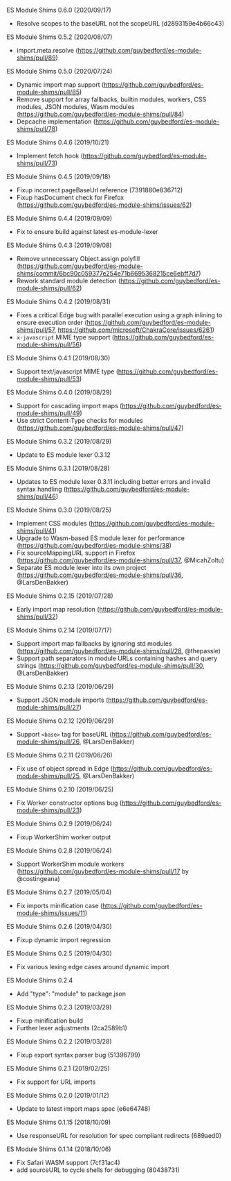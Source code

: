 ES Module Shims 0.6.0 (2020/09/17)
* Resolve scopes to the baseURL not the scopeURL (d2893159e4b66c43)

ES Module Shims 0.5.2 (2020/08/07)
* import.meta.resolve (https://github.com/guybedford/es-module-shims/pull/89)

ES Module Shims 0.5.0 (2020/07/24)
* Dynamic import map support (https://github.com/guybedford/es-module-shims/pull/85)
* Remove support for array fallbacks, builtin modules, workers, CSS modules, JSON modules, Wasm modules (https://github.com/guybedford/es-module-shims/pull/84)
* Depcache implementation (https://github.com/guybedford/es-module-shims/pull/78)

ES Module Shims 0.4.6 (2019/10/21)
* Implement fetch hook (https://github.com/guybedford/es-module-shims/pull/73)

ES Module Shims 0.4.5 (2019/09/18)
* Fixup incorrect pageBaseUrl reference (7391880e836712)
* Fixup hasDocument check for Firefox (https://github.com/guybedford/es-module-shims/issues/62)

ES Module Shims 0.4.4 (2019/09/09)
* Fix to ensure build against latest es-module-lexer

ES Module Shims 0.4.3 (2019/09/08)
* Remove unnecessary Object.assign polyfill (https://github.com/guybedford/es-module-shims/commit/6bc90c059377e254e71b6695368215ce6ebff7d7)
* Rework standard module detection (https://github.com/guybedford/es-module-shims/pull/62)

ES Module Shims 0.4.2 (2019/08/31)
* Fixes a critical Edge bug with parallel execution using a graph inlining to ensure execution order (https://github.com/guybedford/es-module-shims/pull/57, https://github.com/microsoft/ChakraCore/issues/6261)
* `x-javascript` MIME type support (https://github.com/guybedford/es-module-shims/pull/56)

ES Module Shims 0.4.1 (2019/08/30)
* Support text/javascript MIME type (https://github.com/guybedford/es-module-shims/pull/53)

ES Module Shims 0.4.0 (2019/08/29)
* Support for cascading import maps (https://github.com/guybedford/es-module-shims/pull/49)
* Use strict Content-Type checks for modules (https://github.com/guybedford/es-module-shims/pull/47)

ES Module Shims 0.3.2 (2019/08/29)
* Update to ES module lexer 0.3.12

ES Module Shims 0.3.1 (2019/08/28)
* Updates to ES module lexer 0.3.11 including better errors and invalid syntax handling (https://github.com/guybedford/es-module-shims/pull/46)

ES Module Shims 0.3.0 (2019/08/25)
* Implement CSS modules (https://github.com/guybedford/es-module-shims/pull/41)
* Upgrade to Wasm-based ES module lexer for performance (https://github.com/guybedford/es-module-shims/38)
* Fix sourceMappingURL support in Firefox (https://github.com/guybedford/es-module-shims/pull/37, @MicahZoltu)
* Separate ES module lexer into its own project (https://github.com/guybedford/es-module-shims/pull/36, @LarsDenBakker)

ES Module Shims 0.2.15 (2019/07/28)
* Early import map resolution (https://github.com/guybedford/es-module-shims/pull/32)

ES Module Shims 0.2.14 (2019/07/17)
* Support import map fallbacks by ignoring std modules (https://github.com/guybedford/es-module-shims/pull/28, @thepassle)
* Support path separators in module URLs containing hashes and query strings (https://github.com/guybedford/es-module-shims/pull/30, @LarsDenBakker)

ES Module Shims 0.2.13 (2019/06/29)
* Support JSON module imports (https://github.com/guybedford/es-module-shims/pull/27)

ES Module Shims 0.2.12 (2019/06/29)
* Support `<base>` tag for baseURL (https://github.com/guybedford/es-module-shims/pull/26, @LarsDenBakker)

ES Module Shims 0.2.11 (2019/06/26)
* Fix use of object spread in Edge (https://github.com/guybedford/es-module-shims/pull/25, @LarsDenBakker)

ES Module Shims 0.2.10 (2019/06/25)
* Fix Worker constructor options bug (https://github.com/guybedford/es-module-shims/pull/23)

ES Module Shims 0.2.9 (2019/06/24)
* Fixup WorkerShim worker output

ES Module Shims 0.2.8 (2019/06/24)
* Support WorkerShim module workers (https://github.com/guybedford/es-module-shims/pull/17 by @costingeana)

ES Module Shims 0.2.7 (2019/05/04)
* Fix imports minification case (https://github.com/guybedford/es-module-shims/issues/11)

ES Module Shims 0.2.6 (2019/04/30)
* Fixup dynamic import regression

ES Module Shims 0.2.5 (2019/04/30)
* Fix various lexing edge cases around dynamic import

ES Module Shims 0.2.4
* Add "type": "module" to package.json

ES Module Shims 0.2.3 (2019/03/29)
* Fixup minification build
* Further lexer adjustments (2ca2589b1)

ES Module Shims 0.2.2 (2019/03/28)
* Fixup export syntax parser bug (51396799)

ES Module Shims 0.2.1 (2019/02/25)
* Fix support for URL imports

ES Module Shims 0.2.0 (2019/01/12)
* Update to latest import maps spec (e6e64748)

ES Module Shims 0.1.15 (2018/10/09)
* Use responseURL for resolution for spec compliant redirects (689aed0)

ES Module Shims 0.1.14 (2018/10/06)
* Fix Safari WASM support (7cf31ac4)
* add sourceURL to cycle shells for debugging (80438731)
